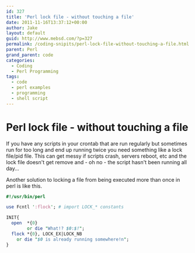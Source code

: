 ```yaml
---
id: 327
title: 'Perl lock file - without touching a file'
date: 2011-11-16T13:37:12+00:00
author: Jake
layout: default
guid: http://www.mebsd.com/?p=327
permalink: /coding-snipits/perl-lock-file-without-touching-a-file.html
parent: Perl
grand_parent: code
categories:
  - Coding
  - Perl Programming
tags:
  - code
  - perl examples
  - programming
  - shell script
---
```

# Perl lock file - without touching a file

If you have any scripts in your crontab that are run regularly but sometimes run for too long and end up running twice you need something like a lock file/pid file. This can get messy if scripts crash, servers reboot, etc and the lock file doesn't get remove and - oh no - the script hasn't been running all day...

Another solution to locking a file from being executed more than once in perl is like this. 

```perl
#!/usr/bin/perl

use Fcntl ':flock'; # import LOCK_* constants

INIT{
  open  *{0}
        or die "What!? $0:$!";
  flock *{0}, LOCK_EX|LOCK_NB
    or die "$0 is already running somewhere!n";
}
```